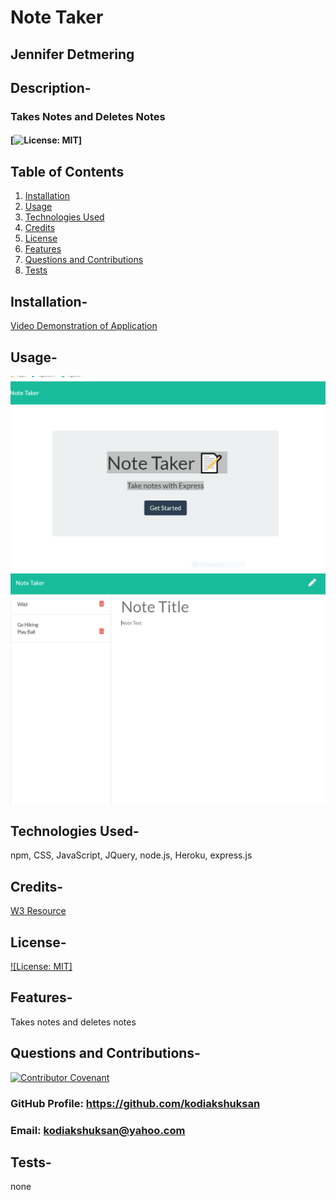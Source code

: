 # Note Taker 
## Jennifer Detmering

## Description-
### Takes Notes and Deletes Notes
#### [![License: MIT](https://img.shields.io/badge/License-MIT-yellow.svg)] 
## Table of Contents
1. [Installation](#installation)
2. [Usage](#usage)
3. [Technologies Used](#technologies_used)
4. [Credits](#credits)
5. [License](#license)
6. [Features](#features)
7. [Questions and Contributions](#questions_and_contributions)
8. [Tests](#tests)
        
##  Installation-

[Video Demonstration of Application](https://mighty-depths-46961.herokuapp.com/)
    
##  Usage- 

![landing page](/public/assets/pic1.png)
![saved notes](/public/assets/pic2.png)


## Technologies Used-
npm, CSS, JavaScript, JQuery, node.js, Heroku, express.js

## Credits-  
[W3 Resource](http://www.w3schools.com)
[]()

## License-

[![License: MIT]](https://opensource.org/licenses/MIT) 

## Features-
Takes notes and deletes notes

## Questions and Contributions-  
[![Contributor Covenant](https://img.shields.io/badge/Contributor%20Covenant-2.0-4baaaa.svg)](code_of_conduct.md)
### GitHub Profile: https://github.com/kodiakshuksan
### Email: kodiakshuksan@yahoo.com

## Tests- 
none